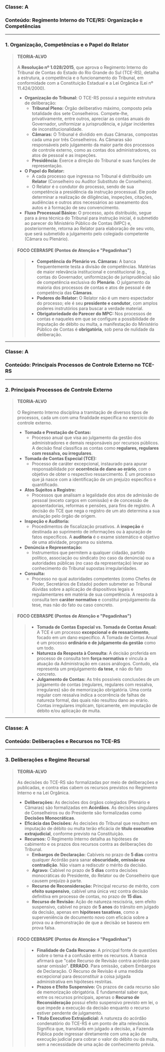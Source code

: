 ### **Classe:** A
### **Conteúdo:** Regimento Interno do TCE/RS: Organização e Competências

---

### **1. Organização, Competências e o Papel do Relator**

> #### **TEORIA-ALVO**
> A **Resolução nº 1.028/2015**, que aprova o Regimento Interno do Tribunal de Contas do Estado do Rio Grande do Sul (TCE-RS), detalha a estrutura, a competência e o funcionamento do Tribunal, em conformidade com a Constituição Estadual e a Lei Orgânica (Lei nº 11.424/2000).
>
> * **Organização do Tribunal:** O TCE-RS possui a seguinte estrutura de deliberação:
>     * **Tribunal Pleno:** Órgão deliberativo máximo, composto pela totalidade dos sete Conselheiros. Compete-lhe, privativamente, entre outros, apreciar as contas anuais do Governador, uniformizar a jurisprudência, e julgar incidentes de inconstitucionalidade.
>     * **Câmaras:** O Tribunal é dividido em duas Câmaras, compostas cada uma por três Conselheiros. As Câmaras são responsáveis pelo julgamento da maior parte dos processos de controle externo, como as contas dos administradores, os atos de pessoal e as inspeções.
>     * **Presidência:** Exerce a direção do Tribunal e suas funções de representação.
> * **O Papel do Relator:**
>     * A cada processo que ingressa no Tribunal é distribuído um **Relator** (Conselheiro ou Auditor Substituto de Conselheiro).
>     * O Relator é o condutor do processo, sendo de sua competência a presidência da instrução processual. Ele pode determinar a realização de diligências, inspeções, citações, audiências e outros atos necessários ao saneamento dos autos e à formação de seu convencimento.
> * **Fluxo Processual Básico:** O processo, após distribuído, segue para a área técnica do Tribunal para instrução inicial, é submetido ao parecer do Ministério Público de Contas (MPC) e, posteriormente, retorna ao Relator para elaboração de seu voto, que será submetido a julgamento pelo colegiado competente (Câmara ou Plenário).

> #### **FOCO CEBRASPE (Pontos de Atenção e "Pegadinhas")**
> > * **Competência do Plenário vs. Câmaras:** A banca frequentemente testa a divisão de competências. Matérias de maior relevância institucional e constitucional (e.g., contas do Governador, uniformização de jurisprudência) são de competência exclusiva do **Plenário**. O julgamento da maioria dos processos de contas e atos de pessoal é de competência das **Câmaras**.
> > * **Poderes do Relator:** O Relator não é um mero espectador do processo; ele é seu **presidente e condutor**, com amplos poderes instrutórios para buscar a verdade material.
> > * **Obrigatoriedade do Parecer do MPC:** Nos processos de contas e naqueles em que se configure a possibilidade de imputação de débito ou multa, a manifestação do Ministério Público de Contas é **obrigatória**, sob pena de nulidade da deliberação.

---

### **Classe:** A
### **Conteúdo:** Principais Processos de Controle Externo no TCE-RS

---

### **2. Principais Processos de Controle Externo**

> #### **TEORIA-ALVO**
> O Regimento Interno disciplina a tramitação de diversos tipos de processos, cada um com uma finalidade específica no exercício do controle externo.
>
> * **Tomada e Prestação de Contas:**
>     * Processo anual que visa ao julgamento da gestão dos administradores e demais responsáveis por recursos públicos. A decisão final classifica as contas como **regulares, regulares com ressalva, ou irregulares**.
> * **Tomada de Contas Especial (TCE):**
>     * Processo de caráter excepcional, instaurado para apurar responsabilidade por **ocorrência de dano ao erário**, com o objetivo de obter o respectivo ressarcimento. É um processo que já nasce com a identificação de um prejuízo específico e quantificado.
> * **Atos Sujeitos a Registro:**
>     * Processos que analisam a legalidade dos atos de admissão de pessoal (exceto cargos em comissão) e de concessão de aposentadorias, reformas e pensões, para fins de registro. A decisão do TCE que nega o registro de um ato determina a sua anulação pelo órgão de origem.
> * **Inspeção e Auditoria:**
>     * Procedimentos de fiscalização proativos. A **inspeção** é destinada ao suprimento de informações ou à apuração de fatos específicos. A **auditoria** é o exame sistemático e objetivo de uma atividade, programa ou sistema.
> * **Denúncia e Representação:**
>     * Instrumentos que permitem a qualquer cidadão, partido político, associação ou sindicato (no caso da denúncia) ou a autoridades públicas (no caso da representação) levar ao conhecimento do Tribunal supostas irregularidades.
> * **Consulta:**
>     * Processo no qual autoridades competentes (como Chefes de Poder, Secretários de Estado) podem submeter ao Tribunal dúvidas sobre a aplicação de dispositivos legais e regulamentares em matéria de sua competência. A resposta à consulta tem **caráter normativo** e constitui prejulgamento da tese, mas não do fato ou caso concreto.

> #### **FOCO CEBRASPE (Pontos de Atenção e "Pegadinhas")**
> > * **Tomada de Contas Especial vs. Tomada de Contas Anual:** A TCE é um processo **excepcional e de ressarcimento**, focado em um dano específico. A Tomada de Contas Anual é um processo **ordinário e de julgamento da gestão** como um todo.
> > * **Natureza da Resposta à Consulta:** A decisão proferida em processo de consulta tem **força normativa** e vincula a atuação da Administração em casos análogos. Contudo, ela representa um prejulgamento **da tese**, e não do fato concreto.
> > * **Julgamento de Contas:** As três possíveis conclusões de um julgamento de contas (regulares, regulares com ressalva, irregulares) são de memorização obrigatória. Uma conta regular com ressalva indica a ocorrência de falhas de natureza formal, das quais não resultou dano ao erário. Contas irregulares implicam, tipicamente, em imputação de débito e/ou aplicação de multa.

---

### **Classe:** A
### **Conteúdo:** Deliberações e Recursos no TCE-RS

---

### **3. Deliberações e Regime Recursal**

> #### **TEORIA-ALVO**
> As decisões do TCE-RS são formalizadas por meio de deliberações e publicadas, e contra elas cabem os recursos previstos no Regimento Interno e na Lei Orgânica.
>
> * **Deliberações:** As decisões dos órgãos colegiados (Plenário e Câmaras) são formalizadas em **Acórdãos**. As decisões singulares de Conselheiros ou do Presidente são formalizadas como **Decisões Monocráticas**.
> * **Eficácia das Decisões:** As decisões do Tribunal que resultem em imputação de débito ou multa terão eficácia de **título executivo extrajudicial**, conforme previsto na Constituição.
> * **Recursos:** O Regimento Interno detalha as hipóteses de cabimento e os prazos dos recursos contra as deliberações do Tribunal.
>     * **Embargos de Declaração:** Cabíveis no prazo de **5 dias** contra qualquer Acórdão para sanar **obscuridade, omissão ou contradição**. Não visam a rediscutir o mérito da decisão.
>     * **Agravo:** Cabível no prazo de **5 dias** contra decisões monocráticas do Presidente, do Relator ou de Conselheiro que causem prejuízo à parte.
>     * **Recurso de Reconsideração:** Principal recurso de mérito, com **efeito suspensivo**, cabível uma única vez contra decisão definitiva em processo de contas, no prazo de **15 dias**.
>     * **Recurso de Revisão:** Ação de natureza rescisória, sem efeito suspensivo, cabível no prazo de **5 anos** do trânsito em julgado da decisão, apenas em **hipóteses taxativas**, como a superveniência de documento novo com eficácia sobre a prova ou a demonstração de que a decisão se baseou em prova falsa.

> #### **FOCO CEBRASPE (Pontos de Atenção e "Pegadinhas")**
> > * **Finalidade de Cada Recurso:** A principal fonte de questões sobre o tema é a confusão entre os recursos. A banca afirmará que "cabe Recurso de Revisão contra acórdão para sanar omissão". **ERRADO**. Para omissão, cabem Embargos de Declaração. O Recurso de Revisão é uma medida excepcional para desconstituir a coisa julgada administrativa em hipóteses restritas.
> > * **Prazos e Efeito Suspensivo:** Os prazos de cada recurso são de memorização obrigatória. É fundamental saber que, entre os recursos principais, apenas o **Recurso de Reconsideração** possui efeito suspensivo previsto em lei, o que impede a execução da decisão enquanto o recurso estiver pendente de julgamento.
> > * **Título Executivo Extrajudicial:** A natureza do acórdão condenatório do TCE-RS é um ponto de alta relevância. Significa que, transitada em julgado a decisão, a Fazenda Pública pode ingressar diretamente com uma ação de execução judicial para cobrar o valor do débito ou da multa, sem a necessidade de uma ação de conhecimento prévia.